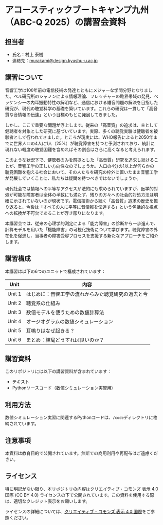 # アコースティックブートキャンプ九州（ABC-Q 2025）の講習会資料

## 担当者
- 氏名：村上 泰樹
- 連絡先：murakami@design.kyushu-u.ac.jp

## 講習について
音響工学は100年前の電信技術の発達とともにメジャーな学問分野となりました。ベル研究所のシャノンによる情報理論、フレッチャーの臨界帯域の発見、ベッケンシーの内耳振動特性の解明など、通信における雑音問題の解決を目指した研究が、現代の聴覚科学の基礎を築いています。これらの研究は一貫して「高音質な音情報の伝達」という目標のもとに発展してきました。

しかし、ここで重要な問題が浮上します。従来の「高音質」の追求は、主として健聴者を対象とした研究に基づいています。実際、多くの聴覚実験は健聴者を被験者として行われてきました。ところが現実には、WHO報告によると2050年までに世界人口の4人に1人（25%）が聴覚障害を持つと予測されており、統計に現れない軽度の聴覚困難を含めればその割合はさらに高くなると考えられます。

このような状況下で、健聴者のみを前提とした「高音質」研究を追求し続けることが、音響工学の正しい方向性なのでしょうか。人口の4分の1以上が何らかの聴覚困難を抱える社会において、その人たちを研究の枠外に置いたまま音響工学が発展していくことに、私たちは疑問を持つべきではないでしょうか。

現代社会では情報への平等なアクセスが法的にも求められていますが、医学的対処が可能な障害者は全体の半数にも満たず、残りの方々への社会的対処方法は明確に示されていないのが現状です。電信技術から続く「高音質」追求の歴史を振り返ると、今後は「すべての人に平等に音情報を伝達する」という包括的な視点への転換が不可欠であることが浮き彫りになります。

本講習会では、従来の心理学的測定による「能力障害」の診断から一歩進んで、計算モデルを用いた「機能障害」の可視化技術について学びます。聴覚障害の外在化を促進し、当事者の障害受容プロセスを支援する新たなアプローチをご紹介します。

## 講習構成
本講習は以下の6つのユニットで構成されています：

| Unit | 内容 |
|------|------|
| Unit 1 | はじめに：音響工学の流れからみた聴覚研究の過去と今|
| Unit 2 | 聴覚系の仕組み |
| Unit 3 | 数値モデルを使うための数値計算法 |
| Unit 4 | オージオグラムの数値シミュレーション |
| Unit 5 | 耳鳴りはなぜ起きる？ |
| Unit 6 | まとめ：結局どうすれば良いのか？|

## 講習資料
このリポジトリには以下の講習資料が含まれています：
- テキスト
- Pythonソースコード（数値シミュレーション実習用）

## 利用方法
数値シミュレーション実習に関連するPythonコードは、`/code`ディレクトリに格納されています。

## 注意事項
本資料は教育目的で公開されています。無断での商用利用や再配布はご遠慮ください。

## ライセンス
特に明記がない限り、本リポジトリの内容はクリエイティブ・コモンズ 表示 4.0 国際 (CC BY 4.0) ライセンスの下で公開されています。この資料を使用する際は、適切なクレジット表示をお願いします。

ライセンスの詳細については、[クリエイティブ・コモンズ 表示 4.0 国際](https://creativecommons.org/licenses/by/4.0/deed.ja)をご参照ください。
